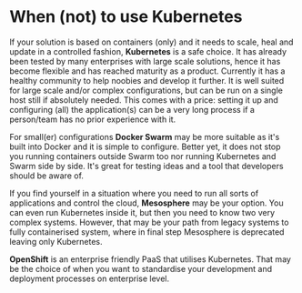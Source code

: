 # When (not) to use Kubernetes

If your solution is based on containers (only) and it needs to scale, heal and update in a controlled fashion, **Kubernetes** is a safe choice. It has already been tested by many enterprises with large scale solutions, hence it has become flexible and has reached maturity as a product. Currently it has a healthy community to help noobies and develop it further. It is well suited for large scale and/or complex configurations, but can be run on a single host still if absolutely needed. This comes with a price: setting it up and configuring (all) the application(s) can be a very long process if a person/team has no prior experience with it.

For small(er) configurations **Docker Swarm** may be more suitable as it's built into Docker and it is simple to configure. Better yet, it does not stop you running containers outside Swarm too nor running Kubernetes and Swarm side by side. It's great for testing ideas and a tool that developers should be aware of.

If you find yourself in a situation where you need to run all sorts of applications and control the cloud, **Mesosphere** may be your option. You can even run Kubernetes inside it, but then you need to know two very complex systems. However, that may be your path from legacy systems to fully containerised system, where in final step Mesosphere is deprecated leaving only Kubernetes.

**OpenShift** is an enterprise friendly PaaS that utilises Kubernetes. That may be the choice of when you want to standardise your development and deployment processes on enterprise level.
